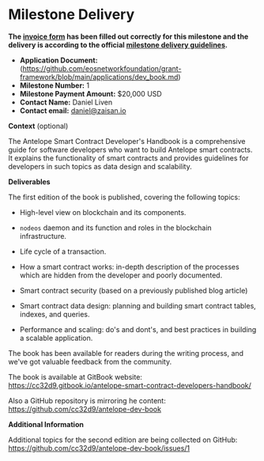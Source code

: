 # Milestone Delivery

**The [invoice form](https://forms.gle/wLuAzXKa9qYrZQob9) has been filled out correctly for this milestone and the delivery is according to the official [milestone delivery guidelines](https://github.com/eosnetworkfoundation/grant-framework/blob/master/docs/milestone-deliverables-guidelines.md).**  

* **Application Document:** (https://github.com/eosnetworkfoundation/grant-framework/blob/main/applications/dev_book.md)
* **Milestone Number:** 1
* **Milestone Payment Amount:** $20,000 USD
* **Contact Name:** Daniel Liven
* **Contact email:** daniel@zaisan.io

**Context** (optional)

The Antelope Smart Contract Developer's Handbook is a comprehensive
guide for software developers who want to build Antelope smart
contracts. It explains the functionality of smart contracts and
provides guidelines for developers in such topics as data design and
scalability.

**Deliverables**

The first edition of the book is published, covering the following topics:

- High-level view on blockchain and its components.

- `nodeos` daemon and its function and roles in the blockchain infrastructure.

- Life cycle of a transaction.

- How a smart contract works: in-depth description of the processes which are hidden from the developer and poorly documented.

- Smart contract security (based on a previously published blog article)

- Smart contract data design: planning and building smart contract tables, indexes, and queries.

- Performance and scaling: do's and dont's, and best practices in building a scalable application.

The book has been available for readers during the writing process, and we've got valuable feedback from the community.

The book is available at GitBook website: https://cc32d9.gitbook.io/antelope-smart-contract-developers-handbook/

Also a GitHub repository is mirroring he content: https://github.com/cc32d9/antelope-dev-book

**Additional Information**

Additional topics for the second edition are being collected on GitHub: https://github.com/cc32d9/antelope-dev-book/issues/1


